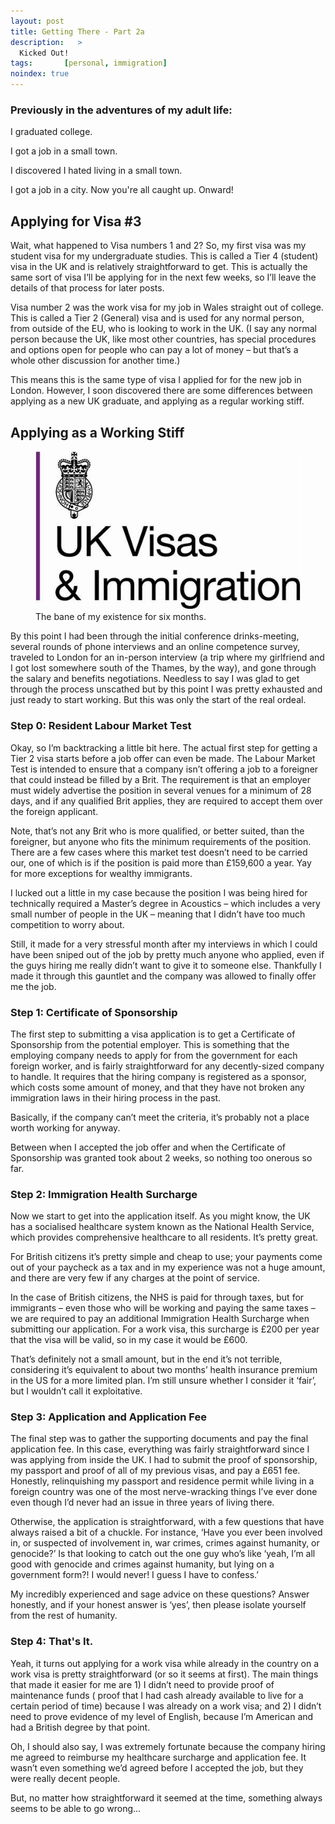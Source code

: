 ```yaml
---
layout: post
title: Getting There - Part 2a
description:   >
  Kicked Out!
tags:       [personal, immigration]
noindex: true
---
```


### Previously in the adventures of my adult life:

I graduated college.

I got a job in a small town.

I discovered I hated living in a small town.

I got a job in a city. Now you're all caught up. Onward!

## Applying for Visa #3

Wait, what happened to Visa numbers 1 and 2? So, my first visa was my student visa for my undergraduate studies. This is called a Tier 4 (student) visa in the UK and is relatively straightforward to get. This is actually the same sort of visa I’ll be applying for in the next few weeks, so I’ll leave the details of that process for later posts.

Visa number 2 was the work visa for my job in Wales straight out of college. This is called a Tier 2 (General) visa and is used for any normal person, from outside of the EU, who is looking to work in the UK. (I say any normal person because the UK, like most other countries, has special procedures and options open for people who can pay a lot of money – but that’s a whole other discussion for another time.)

This means this is the same type of visa I applied for for the new job in London. However, I soon discovered there are some differences between applying as a new UK graduate, and applying as a regular working stiff.

## Applying as a Working Stiff

<figure>
  <img src="/blog/img/uk-visas-immigration.jpg" alt="UK Visas and Immigration"/>
  <figcaption>The bane of my existence for six months.</figcaption>
</figure>


By this point I had been through the initial conference drinks-meeting, several rounds of phone interviews and an online competence survey, traveled to London for an in-person interview (a trip where my girlfriend and I got lost somewhere south of the Thames, by the way), and gone through the salary and benefits negotiations. Needless to say I was glad to get through the process unscathed but by this point I was pretty exhausted and just ready to start working. But this was only the start of the real ordeal.

### Step 0: Resident Labour Market Test

Okay, so I’m backtracking a little bit here. The actual first step for getting a Tier 2 visa starts before a job offer can even be made. The Labour Market Test is intended to ensure that a company isn’t offering a job to a foreigner that could instead be filled by a Brit. The requirement is that an employer must widely advertise the position in several venues for a minimum of 28 days, and if any qualified Brit applies, they are required to accept them over the foreign applicant.

Note, that’s not any Brit who is more qualified, or better suited, than the foreigner, but anyone who fits the minimum requirements of the position. There are a few cases where this market test doesn’t need to be carried our, one of which is if the position is paid more than £159,600 a year. Yay for more exceptions for wealthy immigrants.

I lucked out a little in my case because the position I was being hired for technically required a Master’s degree in Acoustics – which includes a very small number of people in the UK – meaning that I didn’t have too much competition to worry about.

Still, it made for a very stressful month after my interviews in which I could have been sniped out of the job by pretty much anyone who applied, even if the guys hiring me really didn’t want to give it to someone else. Thankfully I made it through this gauntlet and the company was allowed to finally offer me the job.

### Step 1: Certificate of Sponsorship

The first step to submitting a visa application is to get a Certificate of Sponsorship from the potential employer. This is something that the employing company needs to apply for from the government for each foreign worker, and is fairly straightforward for any decently-sized company to handle. It requires that the hiring company is registered as a sponsor, which costs some amount of money, and that they have not broken any immigration laws in their hiring process in the past.

Basically, if the company can’t meet the criteria, it’s probably not a place worth working for anyway.

Between when I accepted the job offer and when the Certificate of Sponsorship was granted took about 2 weeks, so nothing too onerous so far.

### Step 2: Immigration Health Surcharge

Now we start to get into the application itself. As you might know, the UK has a socialised healthcare system known as the National Health Service, which provides comprehensive healthcare to all residents. It’s pretty great.

For British citizens it’s pretty simple and cheap to use; your payments come out of your paycheck as a tax and in my experience was not a huge amount, and there are very few if any charges at the point of service.

In the case of British citizens, the NHS is paid for through taxes, but for immigrants – even those who will be working and paying the same taxes – we are required to pay an additional Immigration Health Surcharge when submitting our application. For a work visa, this surcharge is £200 per year that the visa will be valid, so in my case it would be £600.

That’s definitely not a small amount, but in the end it’s not terrible, considering it’s equivalent to about two months’ health insurance premium in the US for a more limited plan. I’m still unsure whether I consider it ‘fair’, but I wouldn’t call it exploitative.

### Step 3: Application and Application Fee

The final step was to gather the supporting documents and pay the final application fee. In this case, everything was fairly straightforward since I was applying from inside the UK. I had to submit the proof of sponsorship, my passport and proof of all of my previous visas, and pay a £651 fee. Honestly, relinquishing my passport and residence permit while living in a foreign country was one of the most nerve-wracking things I’ve ever done even though I’d never had an issue in three years of living there.

Otherwise, the application is straightforward, with a few questions that have always raised a bit of a chuckle. For instance,  ‘Have you ever been involved in, or suspected of involvement in, war crimes, crimes against humanity, or genocide?’ Is that looking to catch out the one guy who’s like ‘yeah, I’m all good with genocide and crimes against humanity, but lying on a government form?! I would never! I guess I have to confess.’

My incredibly experienced and sage advice on these questions? Answer honestly, and if your honest answer is ‘yes’, then please isolate yourself from the rest of humanity.

### Step 4: That's It.

Yeah, it turns out applying for a work visa while already in the country on a work visa is pretty straightforward (or so it seems at first). The main things that made it easier for me are 1) I didn’t need to provide proof of maintenance funds ( proof that I had cash already available to live for a certain period of time) because I was already on a work visa; and 2) I didn’t need to prove evidence of my level of English, because I’m American and had a British degree by that point.

Oh, I should also say, I was extremely fortunate because the company hiring me agreed to reimburse my healthcare surcharge and application fee. It wasn’t even something we’d agreed before I accepted the job, but they were really decent people.

But, no matter how straightforward it seemed at the time, something always seems to be able to go wrong…
